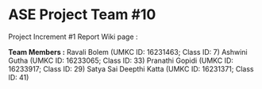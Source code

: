 # ASE Project Team #10

Project Increment #1 Report Wiki page :

**Team Members :**
Ravali Bolem (UMKC ID: 16231463; Class ID: 7)
Ashwini Gutha (UMKC ID: 16233065; Class ID: 33)
Pranathi Gopidi (UMKC ID: 16233917; Class ID: 29)
Satya Sai Deepthi Katta (UMKC ID: 16231371; Class ID: 41)
